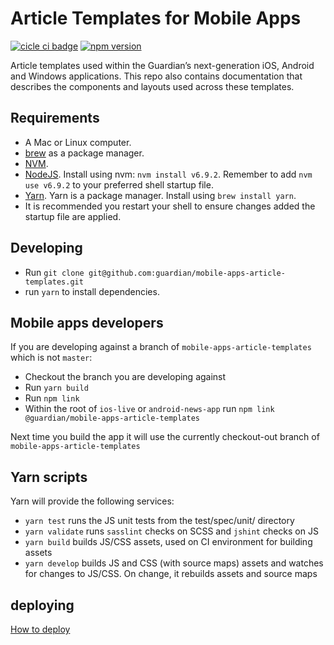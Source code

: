 # Article Templates for Mobile Apps
[![cicle ci badge](https://circleci.com/gh/guardian/mobile-apps-article-templates/tree/master.svg?style=shield)](https://circleci.com/gh/guardian/mobile-apps-article-templates) [![npm version](https://badge.fury.io/js/%40guardian%2Fmobile-apps-article-templates.svg)](https://badge.fury.io/js/%40guardian%2Fmobile-apps-article-templates)

Article templates used within the Guardian’s next-generation iOS, Android and Windows applications. This repo also 
contains documentation that describes the components and layouts used across these templates.

## Requirements
* A Mac or Linux computer.
* [brew](http://brew.sh/) as a package manager.
* [NVM](https://github.com/creationix/nvm).
* [NodeJS](http://nodejs.org/). Install using nvm: `nvm install v6.9.2`. Remember to add `nvm use v6.9.2` to your 
preferred shell startup file.
* [Yarn](https://yarnpkg.com). Yarn is a package manager. Install using `brew install yarn`.
* It is recommended you restart your shell to ensure changes added the startup file are applied.

## Developing
* Run `git clone git@github.com:guardian/mobile-apps-article-templates.git`
* run `yarn` to install dependencies.

## Mobile apps developers
If you are developing against a branch of `mobile-apps-article-templates` which is not `master`:

* Checkout the branch you are developing against
* Run `yarn build`
* Run `npm link`
* Within the root of `ios-live` or `android-news-app` run `npm link @guardian/mobile-apps-article-templates`

Next time you build the app it will use the currently checkout-out branch of `mobile-apps-article-templates`

## Yarn scripts
Yarn will provide the following services:

* `yarn test` runs the JS unit tests from the test/spec/unit/ directory
* `yarn validate` runs `sasslint` checks on SCSS and `jshint` checks on JS
* `yarn build` builds JS/CSS assets, used on CI environment for building assets
* `yarn develop` builds JS and CSS (with source maps) assets and watches for changes to JS/CSS. On change, it rebuilds
assets and source maps

## deploying

[How to deploy](docs/how-to-deploy.md)
